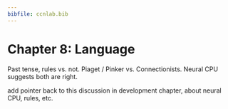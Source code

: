 ```yaml
---
bibfile: ccnlab.bib
---
```


# Chapter 8: Language

Past tense, rules vs. not.  Piaget / Pinker vs. Connectionists.  Neural CPU suggests both are right.

add pointer back to this discussion in development chapter, about neural CPU, rules, etc.

